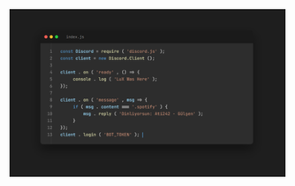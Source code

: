 <div align="center">
  <img src="https://github.com/LuXarrY/html-kod-nizleme/blob/main/onizleme.png" alt="Bot Logo" width="500">
</div> 
